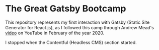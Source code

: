 # The Great Gatsby Bootcamp

This repository represents my first interaction with Gatsby (Static Site Generator for React.js), as I followed this camp through Andrew Mead's [video](https://www.youtube.com/watch?v=8t0vNu2fCCM) on YouTube in February of the year 2020.

I stopped when the Contentful (Headless CMS) section started.
